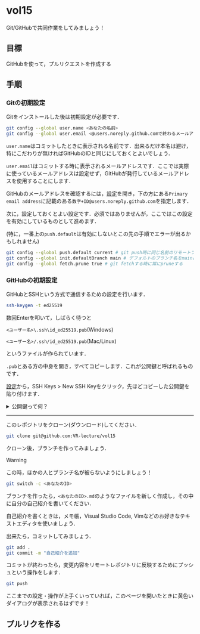 # vol15

Git/GitHubで共同作業をしてみましょう！

## 目標
GitHubを使って，プルリクエストを作成する

## 手順

### Gitの初期設定

Gitをインストールした後は初期設定が必要です．

```sh
git config --global user.name <あなたの名前>
git config --global user.email <@users.noreply.github.comで終わるメールアドレス>
```

`user.name`はコミットしたときに表示される名前です．出来るだけ本名は避け，特にこだわりが無ければGitHubのIDと同じにしておくとよいでしょう．

`user.email`はコミットする時に表示されるメールアドレスです．ここでは実際に使っているメールアドレスは設定せず，GitHubが発行しているメールアドレスを使用することにします．

GitHubのメールアドレスを確認するには，[設定](https://github.com/settings/emails)を開き，下の方にある`Primary email address`に記載のある`数字+ID@users.noreply.github.com`を指定します．

次に，設定しておくとよい設定です．必須ではありませんが，ここではこの設定を有効にしているものとして進めます．

(特に，一番上の`push.default`は有効にしないとこの先の手順でエラーが出るかもしれません)

```sh
git config --global push.default current # git push時に同じ名前のリモートブランチを作成する
git config --global init.defaultBranch main # デフォルトのブランチ名をmainに変更する
git config --global fetch.prune true # git fetchする時に常にpruneする
```

### GitHubの初期設定

GitHubとSSHという方式で通信するための設定を行います．

```sh
ssh-keygen -t ed25519
```
数回Enterを叩いて，しばらく待つと

`<ユーザー名>\.ssh\id_ed25519.pub`(Windows)

`<ユーザー名>/.ssh/id_ed25519.pub`(Mac/Linux)

というファイルが作られています．

`.pub`とある方の中身を開き，すべてコピーします．これが公開鍵と呼ばれるものです．

[設定](https://github.com/settings/keys)から，SSH Keys > New SSH Keyをクリック，先ほどコピーした公開鍵を貼り付けます．

<details>
  <summary>公開鍵って何？</summary>
  ここでは公開鍵・秘密鍵を用いた暗号化方式について説明しますが，Gitの話からは逸れるため折り畳みにしています．

  皆さんのなじみのある暗号化方式と言えば，パスワードを用いたものが多いでしょう．
  Zipファイルにパスワードを付けて送り，そのパスワードを相手に教えると自分と相手がそのファイルを開けてアクセスできるというものです．

  この方式では，

  - Zipファイルにパスワードを付ける(暗号化)
  - そのファイルを開く(復号化)

  に同じパスワードを使っています．
  これを共通鍵暗号方式といいます．今回解説する公開鍵暗号方式に比べると，

  - 処理が高速
  - アルゴリズムが容易

  であるというメリットに対し，

  - 基本的に同じパスワード(共通鍵)は使いまわせない
  - どのようにしてパスワードを相手に届けるか問題になる
    - 紙？FAX？
    - Zipファイルと同じメールで送ると，盗聴されたときに全く意味をなさなくなる...

  というデメリットも存在していました．
  
  そこで，文書を暗号化する暗号化のための鍵，そして暗号化された文書を複合化するための鍵を別々にしてしまう，という方式が考案されました．これが公開鍵暗号方式です．

  送信者は，最初に秘密鍵を使って文書を暗号化します．秘密と銘打ってあるだけあり，この人以外は知りえてはならない鍵です．

  そして受信者は，暗号化されたファイルと，送信者の持つ公開鍵を受け取ります．公開鍵を使い，復号すると，無事文書の中身が開ける，という仕組みです．

  公開鍵は，秘密鍵と紐づいており，誰しもが閲覧できる状態になっていることが望ましいです．

  今回，GitHubとこの公開鍵暗号方式でやり取りを行うことになっています．そのため，GitHubには予め自分の公開鍵を知っておいてもらわなければ，我々の発信した暗号化された内容を読み取ることが出来ないのです．
</details>

---

このレポジトリをクローン(ダウンロード)してください．

```sh
git clone git@github.com:VR-lecture/vol15
```

クローン後，ブランチを作ってみましょう．

> [!WARNING]
> この時，ほかの人とブランチ名が被らないようにしましょう！

```sh
git switch -c <あなたのID>
```

ブランチを作ったら，`<あなたのID>.md`のようなファイルを新しく作成し，その中に自分の自己紹介を書いてください．

自己紹介を書くときは，メモ帳，Visual Studio Code, Vimなどのお好きなテキストエディタを使いましょう．

出来たら，コミットしてみましょう．

```sh
git add .
git commit -m "自己紹介を追加"
```

コミットが終わったら，変更内容をリモートレポジトリに反映するためにプッシュという操作をします．

```sh
git push
```

ここまでの設定・操作が上手くいっていれば，このページを開いたときに黄色いダイアログが表示されるはずです！

## プルリクを作る


